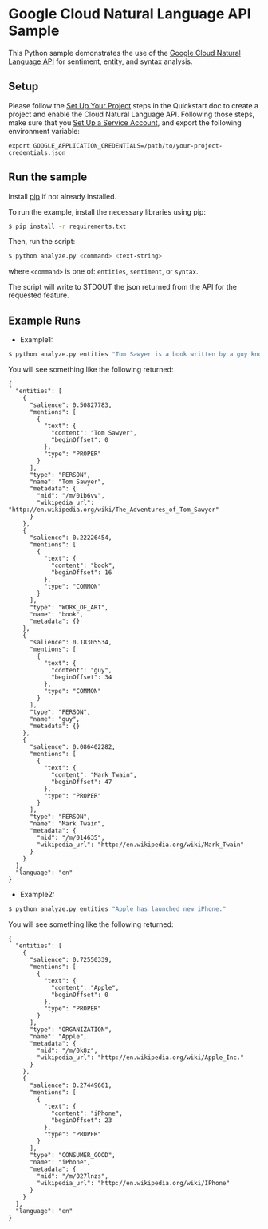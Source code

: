 
# Google Cloud Natural Language API Sample

This Python sample demonstrates the use of the [Google Cloud Natural Language API][NL-Docs]
for sentiment, entity, and syntax analysis.

[NL-Docs]: https://cloud.google.com/natural-language/docs/

## Setup

Please follow the [Set Up Your Project](https://cloud.google.com/natural-language/docs/getting-started#set_up_your_project)
steps in the Quickstart doc to create a project and enable the
Cloud Natural Language API. Following those steps, make sure that you
[Set Up a Service Account](https://cloud.google.com/natural-language/docs/common/auth#set_up_a_service_account),
and export the following environment variable:

```
export GOOGLE_APPLICATION_CREDENTIALS=/path/to/your-project-credentials.json
```

## Run the sample

Install [pip](https://pip.pypa.io/en/stable/installing) if not already installed.

To run the example, install the necessary libraries using pip:

```sh
$ pip install -r requirements.txt
```

Then, run the script:

```sh
$ python analyze.py <command> <text-string>
```

where `<command>` is one of:  `entities`, `sentiment`, or `syntax`.

The script will write to STDOUT the json returned from the API for the requested feature.

## Example Runs

* Example1:

```sh
$ python analyze.py entities "Tom Sawyer is a book written by a guy known as Mark Twain."
```

You will see something like the following returned:

```
{
  "entities": [
    {
      "salience": 0.50827783,
      "mentions": [
        {
          "text": {
            "content": "Tom Sawyer",
            "beginOffset": 0
          },
          "type": "PROPER"
        }
      ],
      "type": "PERSON",
      "name": "Tom Sawyer",
      "metadata": {
        "mid": "/m/01b6vv",
        "wikipedia_url": "http://en.wikipedia.org/wiki/The_Adventures_of_Tom_Sawyer"
      }
    },
    {
      "salience": 0.22226454,
      "mentions": [
        {
          "text": {
            "content": "book",
            "beginOffset": 16
          },
          "type": "COMMON"
        }
      ],
      "type": "WORK_OF_ART",
      "name": "book",
      "metadata": {}
    },
    {
      "salience": 0.18305534,
      "mentions": [
        {
          "text": {
            "content": "guy",
            "beginOffset": 34
          },
          "type": "COMMON"
        }
      ],
      "type": "PERSON",
      "name": "guy",
      "metadata": {}
    },
    {
      "salience": 0.086402282,
      "mentions": [
        {
          "text": {
            "content": "Mark Twain",
            "beginOffset": 47
          },
          "type": "PROPER"
        }
      ],
      "type": "PERSON",
      "name": "Mark Twain",
      "metadata": {
        "mid": "/m/014635",
        "wikipedia_url": "http://en.wikipedia.org/wiki/Mark_Twain"
      }
    }
  ],
  "language": "en"
}
```

* Example2:

```sh
$ python analyze.py entities "Apple has launched new iPhone."
```

You will see something like the following returned:

```
{
  "entities": [
    {
      "salience": 0.72550339,
      "mentions": [
        {
          "text": {
            "content": "Apple",
            "beginOffset": 0
          },
          "type": "PROPER"
        }
      ],
      "type": "ORGANIZATION",
      "name": "Apple",
      "metadata": {
        "mid": "/m/0k8z",
        "wikipedia_url": "http://en.wikipedia.org/wiki/Apple_Inc."
      }
    },
    {
      "salience": 0.27449661,
      "mentions": [
        {
          "text": {
            "content": "iPhone",
            "beginOffset": 23
          },
          "type": "PROPER"
        }
      ],
      "type": "CONSUMER_GOOD",
      "name": "iPhone",
      "metadata": {
        "mid": "/m/027lnzs",
        "wikipedia_url": "http://en.wikipedia.org/wiki/IPhone"
      }
    }
  ],
  "language": "en"
}
```
